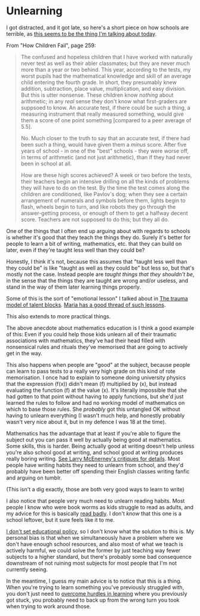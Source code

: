 # Unlearning

I got distracted, and it got late, so here's a short piece on how schools are terrible, as [this seems to be the thing I'm talking about today](https://twitter.com/DRMacIver/status/1421488767257518081).

From "How Children Fail", page 259:

> The confused and hopeless children that I have worked with naturally never test as well as their abler classmates; but they are never much more than a year or two behind. This year, according to the tests, my worst pupils had the mathematical knowledge and skill of an average child entering the fourth grade. In short, they presumably knew addition, subtraction, place value, multiplication, and easy division. But this is utter nonsense. These children know *nothing* about arithmetic; in any *real* sense they don't know what first-graders are suppsoed to know. An accurate test, if there could be such a thing, a measuring instrument that really measured something, would give them a score of one point something [compared to a peer average of 5.5].
>
> No. Much closer to the truth to say that an accurate test, if there had been such a thing, would have given them a *minus* score. After five years of school - in one of the "best" schools - they were worse off, in terms of arithmetic (and not just arithmetic), than if they had never been in school at all.
>
> How are these high scores achieved? A week or two before the tests, their teachers begin an intensive drilling on all the kinds of problems they will have to do on the test. By the time the test comes along the children are conditioned, like Pavlov's dog; when they see a certain arrangement of numerals and symbols before them, lights begin to flash, wheels begin to turn, and like robots they go through the answer-getting process, or enough of them to get a halfway decent score. Teachers are not supposed to do this; but they all do.

One of the things that I often end up arguing about with regards to schools is whether it's good that they teach the things they do. Surely it's better for people to learn a bit of writing, mathematics, etc. that they can build on later, even if they're taught less well than they could be?

Honestly, I think it's not, because this assumes that "taught less well than they could be" is like "taught as well as they could be" but less so, but that's mostly not the case. Instead people are *taught things that they shouldn't be*, in the sense that the things they are taught are wrong and/or useless, and stand in the way of them later learning things properly.

Some of this is the sort of "emotional lesson" I talked about in [The trauma model of talent blocks](https://notebook.drmaciver.com/posts/2021-07-20-00:32.html). [Maria has a good thread of such lessons](https://twitter.com/made_in_cosmos/status/1412862625516507139).

This also extends to more practical things.

The above anecdote about mathematics education is I think a good example of this: Even if you could help those kids unlearn all of their traumatic associations with mathematics, they've had their head filled with nonsensical rules and rituals they've memorised that are going to actively get in the way.

This also happens when people are "good" at the subject, because people can learn to pass tests to a really very high grade on this kind of rote memorisation. I once had to explain to someone doing university physics that the expression \(f(x)\) didn't mean \(f\) multiplied by \(x\), but instead evaluating the function \(f\) at the value \(x\). It's literally impossible that she had gotten to that point without having to apply functions, but she'd just learned the rules to follow and had no working model of mathematics on which to base those rules. She *probably* got this untangled OK without having to unlearn everything (I wasn't much help, and honestly probably wasn't very nice about it, but in my defence I was 18 at the time).

Mathematics has the advantage that at least if you're able to figure the subject out you can pass it well by actually being good at mathematics. Some skills, this is harder. Being actually good at writing doesn't help unless you're also school good at writing, and school good at writing produces really boring writing. [See Larry McEnerney's critiques for details](https://www.youtube.com/watch?v=vtIzMaLkCaM). Most people have writing habits they need to unlearn from school, and they'd probably have been better off spending their English classes writing fanfic and arguing on tumblr.

(This isn't a dig exactly, those are both very good ways to learn to write)

I also notice that people very much need to unlearn reading habits. Most people I know who were book worms as kids struggle to read as adults, and my advice for this is basically [read badly](https://twitter.com/DRMacIver/status/1418610947107823626). I don't *know* that this one is a school leftover, but it sure feels like it to me.

[I don't set educational policy](https://twitter.com/DRMacIver/status/1421530364552482820), so I don't know what the solution to this is. My personal bias is that when we simultaneously have a problem where we don't have enough school resources, and also most of what we teach is actively harmful, we could solve the former by just teaching way fewer subjects to a higher standard, but there's probably some bad consequence downstream of not ruining most subjects for most people that I'm not currently seeing.

In the meantime, I guess my main advice is to notice that this is a thing. When you're trying to learn something you've previously struggled with, you don't just need to [overcome hurdles in learning](https://notebook.drmaciver.com/posts/2021-07-16-10:12.html) where you previously got stuck, you probably need to back up from the wrong turn you took when trying to work around those.

